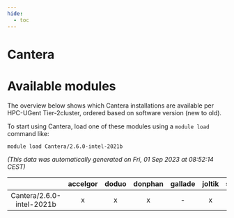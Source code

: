 ```yaml
---
hide:
  - toc
---
```


Cantera
=======

# Available modules


The overview below shows which Cantera installations are available per HPC-UGent Tier-2cluster, ordered based on software version (new to old).

To start using Cantera, load one of these modules using a `module load` command like:

```shell
module load Cantera/2.6.0-intel-2021b
```

*(This data was automatically generated on Fri, 01 Sep 2023 at 08:52:14 CEST)*  

| |accelgor|doduo|donphan|gallade|joltik|skitty|swalot|victini|
| :---: | :---: | :---: | :---: | :---: | :---: | :---: | :---: | :---: |
|Cantera/2.6.0-intel-2021b|x|x|x|-|x|x|x|x|
